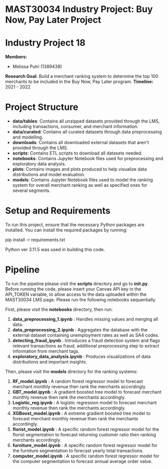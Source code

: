 # MAST30034 Industry Project: Buy Now, Pay Later Project
# Industry Project 18
**Members:**
* Melissa Putri (1389438)

**Research Goal:** Build a merchant ranking system to determine the top 100 merchants to be included in the Buy Now, Pay Later program.
**Timeline:** 2021 - 2022

# Project Structure
* **data/tables**: Contains all unzipped datasets provided through the LMS, including transactions, consumer, and merchant information.
* **data/curated**: Contains all curated datasets through data preprocessing and modelling.
* **downloads**: Contains all downloaded external datasets that aren't provided through the LMS.
* **scripts**: Contains ETL scripts to download all datasets needed.
* **notebooks**: Contains Jupyter Notebook files used for preprocessing and exploratory data analysis.
* **plots**: Contains images and plots produced to help visualize data distributions and model evaluation.
* **models**: Contains Jupyter Notebook files used to model the ranking system for overall merchant ranking as well as specified ones for several segments.

# Setup and Requirements
To run this project, ensure that the necessary Python packages are installed. You can install the required packages by running:

pip install -r requirements.txt

Python ver 3.11.5 was used in building this code.

# Pipeline
To run the pipeline please visit the **scripts** directory and go to **init.py**. Before running the code, please insert your Canvas API key in the API_TOKEN variable, to allow access to the data uploaded within the MAST30034 LMS page.
Please run the following notebooks sequentially.

First, please visit the **notebooks** directory, then run:
1. **data_preprocessing_1.ipynb** : Handles missing values and merging all data.
2. **data_preprocessing_2.ipynb** : Aggregates the database with the external dataset containing unemployment rates as well as SA4 codes.
3. **detecting_fraud_ipynb** : Introduces a fraud detection system and flags relevant transactions as fraud, additional preprocessing step to extract information from merchant tags.
4. **exploratory_data_analysis.ipynb** : Produces visualizations of data distributions and important insights.

Then, please visit the **models** directory for the ranking systems:
1. **RF_model.ipynb** : A random forest regressor model to forecast merchant monthly revenue then rank the merchants accordingly.
2. **GBT_model.ipynb** : A gradient boosted tree model to forecast merchant monthly revenue then rank the merchants accordingly.
3. **Logistic_reg.ipynb** : A logistic regression model to forecast merchant monthly revenue then rank the merchants accordingly.
4. **XGBoost_model.ipynb** : A extreme gradient boosted tree model to forecast merchant monthly revenue then rank the merchants accordingly.
5. **florist_model.ipynb** : A specific random forest regressor model for the florist segmentation to forecast returning customer ratio then ranking merchants accordingly.
6. **furniture_model.ipynb** : A specific random forest regressor model for the furniture segmentation to forecast yearly total transactions.
7. **computer_model.ipynb** : A specific random forest regressor model for the computer segmentation to forecast annual average order value.